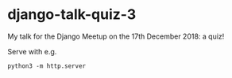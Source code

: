 django-talk-quiz-3
==================

My talk for the Django Meetup on the 17th December 2018: a quiz!

Serve with e.g.

    python3 -m http.server
